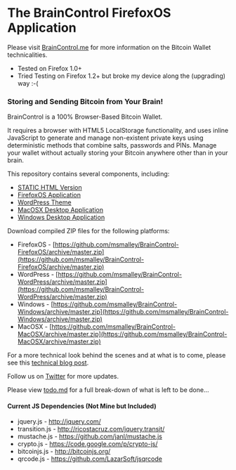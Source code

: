 # The BrainControl FirefoxOS Application

Please visit [BrainControl.me](http://braincontrol.me) for more information on the Bitcoin Wallet technicalities.

* Tested on Firefox 1.0+
* Tried Testing on Firefox 1.2+ but broke my device along the (upgrading) way :-(

### Storing and Sending Bitcoin from Your Brain!

BrainControl is a 100% Browser-Based Bitcoin Wallet.

It requires a browser with HTML5 LocalStorage functionality, and uses inline
JavaScript to generate and manage non-existent private keys using deterministic
methods that combine salts, passwords and PINs. Manage your wallet without
actually storing your Bitcoin anywhere other than in your brain.

This repository contains several components, including:

* [STATIC HTML Version](https://github.com/msmalley/BrainControl/tree/master/html/)
* [FirefoxOS Application](https://github.com/msmalley/BrainControl/tree/master/bc-firefox/)
* [WordPress Theme](https://github.com/msmalley/BrainControl/tree/master/bc-wordpress)
* [MacOSX Desktop Application](https://github.com/msmalley/BrainControl/tree/master/bc-macosx/)
* [Windows Desktop Application](https://github.com/msmalley/BrainControl/tree/master/bc-windows/)

Download compiled ZIP files for the following platforms:

* FirefoxOS - [https://github.com/msmalley/BrainControl-FirefoxOS/archive/master.zip](https://github.com/msmalley/BrainControl-FirefoxOS/archive/master.zip)
* WordPress - [https://github.com/msmalley/BrainControl-WordPress/archive/master.zip](https://github.com/msmalley/BrainControl-WordPress/archive/master.zip)
* Windows - [https://github.com/msmalley/BrainControl-Windows/archive/master.zip](https://github.com/msmalley/BrainControl-Windows/archive/master.zip)
* MacOSX - [https://github.com/msmalley/BrainControl-MacOSX/archive/master.zip](https://github.com/msmalley/BrainControl-MacOSX/archive/master.zip)

For a more technical look behind the scenes and at what is to come, please see this
[technical blog post](http://betanomics.asia/blog/store-and-send-bitcoin-directly-from-your-brain-using-braincontrol).

Follow us on [Twitter](http://twitter.com/braincontrolme) for more updates.

Please view [todo.md](https://github.com/msmalley/BrainControl/tree/master/todo.md) for a full break-down of what is left to be done...

#### Current JS Dependencies (Not Mine but Included)

* jquery.js - http://jquery.com/
* transition.js - http://ricostacruz.com/jquery.transit/
* mustache.js - https://github.com/janl/mustache.js
* crypto.js - https://code.google.com/p/crypto-js/
* bitcoinjs.js - http://bitcoinjs.org/
* qrcode.js - https://github.com/LazarSoft/jsqrcode